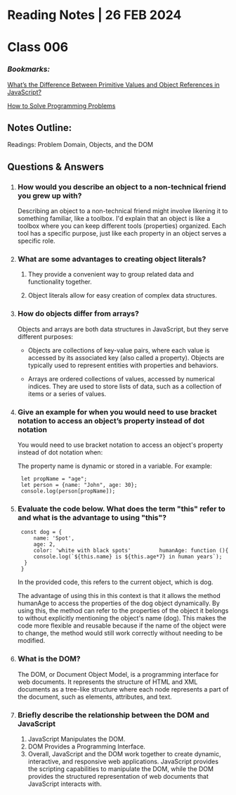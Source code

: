 # **Reading Notes | 26 FEB 2024**

# Class 006  

### *Bookmarks:*

[What’s the Difference Between Primitive Values and Object References in JavaScript?](https://betterprogramming.pub/intermediate-javascript-whats-the-difference-between-primitive-values-and-object-references-e863d70677b)

[How to Solve Programming Problems
](https://simpleprogrammer.com/solving-problems-breaking-it-down/
)
  
## **Notes Outline:**

Readings: Problem Domain, Objects, and the DOM

## **Questions & Answers**  

1. ### How would you describe an object to a non-technical friend you grew up with?

    Describing an object to a non-technical friend might involve likening it to something familiar, like a toolbox. I'd explain that an object is like a toolbox where you can keep different tools (properties) organized. Each tool has a specific purpose, just like each property in an object serves a specific role.

2. ### What are some advantages to creating object literals?  

    1. They provide a convenient way to group related data and functionality together.  

    2. Object literals allow for easy creation of complex data structures.

3. ### How do objects differ from arrays?  

    Objects and arrays are both data structures in JavaScript, but they serve different purposes:

     * Objects are collections of key-value pairs, where each value is accessed by its associated key (also called a property). Objects are typically used to represent entities with properties and behaviors.  

    * Arrays are ordered collections of values, accessed by numerical indices. They are used to store lists of data, such as a collection of items or a series of values.

4. ### Give an example for when you would need to use bracket notation to access an object’s property instead of dot notation  

    You would need to use bracket notation to access an object's property instead of dot notation when:

    The property name is dynamic or stored in a variable. For example:

        let propName = "age";  
        let person = {name: "John", age: 30};  
        console.log(person[propName]);

5. ### Evaluate the code below. What does the term "this" refer to and what is the advantage to using "this"?  

        const dog = {
            name: 'Spot',
            age: 2,
            color: 'white with black spots'         humanAge: function (){
            console.log(`${this.name} is ${this.age*7} in human years`);
         }
        }
  
    In the provided code, this refers to the current object, which is dog.

    The advantage of using this in this context is that it allows the method humanAge to access the properties of the dog object dynamically. By using this, the method can refer to the properties of the object it belongs to without explicitly mentioning the object's name (dog). This makes the code more flexible and reusable because if the name of the object were to change, the method would still work correctly without needing to be modified.  

1. ### What is the DOM?  

    The DOM, or Document Object Model, is a programming interface for web documents. It represents the structure of HTML and XML documents as a tree-like structure where each node represents a part of the document, such as elements, attributes, and text.

2. ### Briefly describe the relationship between the DOM and JavaScript  

    1. JavaScript Manipulates the DOM.
    2. DOM Provides a Programming Interface.  
    3. Overall, JavaScript and the DOM work together to create dynamic, interactive, and responsive web applications. JavaScript provides the scripting capabilities to manipulate the DOM, while the DOM provides the structured representation of web documents that JavaScript interacts with.
